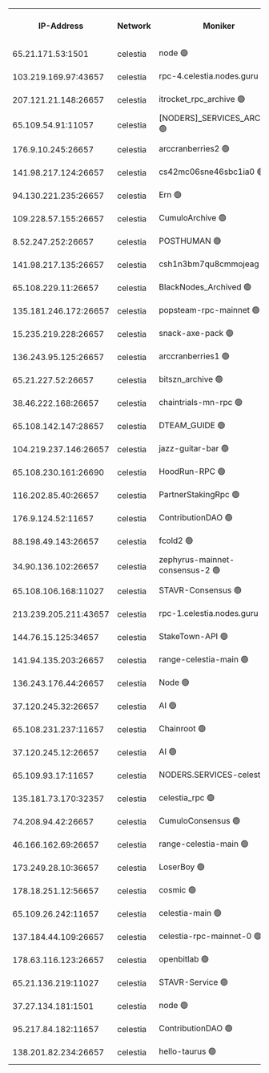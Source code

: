 


<table><tr><th>IP-Address</th><th>Network</th><th>Moniker</th><th>Latest Block Height</th><th>Earliest Block Height</th><th>Catching Up</th><th>Tx Index</th><th>Voting Power</th><th>Version</th><th>Scan Time</th></tr><tr><td>65.21.171.53:1501</td><td>celestia</td><td>node 🟢</td><td>4607211</td><td>1</td><td>False</td><td>on</td><td>0</td><td>3.4.2</td><td>2025-03-25T04:13:19.518757156UTC</td></tr><tr><td>103.219.169.97:43657</td><td>celestia</td><td>rpc-4.celestia.nodes.guru 🟢</td><td>4607214</td><td>1</td><td>False</td><td>on</td><td>0</td><td>3.4.2</td><td>2025-03-25T04:13:33.270751145UTC</td></tr><tr><td>207.121.21.148:26657</td><td>celestia</td><td>itrocket_rpc_archive 🟢</td><td>4607216</td><td>1</td><td>False</td><td>on</td><td>0</td><td>3.4.2</td><td>2025-03-25T04:13:47.858119949UTC</td></tr><tr><td>65.109.54.91:11057</td><td>celestia</td><td>[NODERS]_SERVICES_ARCHIVE 🟢</td><td>4607221</td><td>1</td><td>False</td><td>on</td><td>0</td><td>3.4.2</td><td>2025-03-25T04:14:19.431959358UTC</td></tr><tr><td>176.9.10.245:26657</td><td>celestia</td><td>arccranberries2 🟢</td><td>4607224</td><td>1</td><td>False</td><td>on</td><td>0</td><td>3.4.2</td><td>2025-03-25T04:14:34.544619167UTC</td></tr><tr><td>141.98.217.124:26657</td><td>celestia</td><td>cs42mc06sne46sbc1ia0 🟢</td><td>4607224</td><td>1</td><td>False</td><td>on</td><td>0</td><td>3.4.2</td><td>2025-03-25T04:14:38.340353487UTC</td></tr><tr><td>94.130.221.235:26657</td><td>celestia</td><td>Ern 🟢</td><td>4607234</td><td>1</td><td>False</td><td>on</td><td>0</td><td>3.4.2</td><td>2025-03-25T04:15:30.827915360UTC</td></tr><tr><td>109.228.57.155:26657</td><td>celestia</td><td>CumuloArchive 🟢</td><td>4607236</td><td>1</td><td>False</td><td>on</td><td>0</td><td>3.4.2</td><td>2025-03-25T04:15:45.452226986UTC</td></tr><tr><td>8.52.247.252:26657</td><td>celestia</td><td>POSTHUMAN 🟢</td><td>4607238</td><td>1</td><td>False</td><td>on</td><td>0</td><td>3.4.2</td><td>2025-03-25T04:15:54.476362528UTC</td></tr><tr><td>141.98.217.135:26657</td><td>celestia</td><td>csh1n3bm7qu8cmmojeag 🟢</td><td>4607238</td><td>1</td><td>False</td><td>on</td><td>0</td><td>3.4.2</td><td>2025-03-25T04:15:55.222142772UTC</td></tr><tr><td>65.108.229.11:26657</td><td>celestia</td><td>BlackNodes_Archived 🟢</td><td>4607239</td><td>1</td><td>False</td><td>on</td><td>0</td><td>3.4.2</td><td>2025-03-25T04:16:01.730274330UTC</td></tr><tr><td>135.181.246.172:26657</td><td>celestia</td><td>popsteam-rpc-mainnet 🟢</td><td>4607245</td><td>1</td><td>False</td><td>on</td><td>0</td><td>3.4.2</td><td>2025-03-25T04:16:31.476125113UTC</td></tr><tr><td>15.235.219.228:26657</td><td>celestia</td><td>snack-axe-pack 🟢</td><td>4607255</td><td>1</td><td>False</td><td>off</td><td>0</td><td>3.1.1</td><td>2025-03-25T04:17:32.852347572UTC</td></tr><tr><td>136.243.95.125:26657</td><td>celestia</td><td>arccranberries1 🟢</td><td>4607268</td><td>1</td><td>False</td><td>on</td><td>0</td><td>3.4.2</td><td>2025-03-25T04:18:42.734034982UTC</td></tr><tr><td>65.21.227.52:26657</td><td>celestia</td><td>bitszn_archive 🟢</td><td>4607269</td><td>1</td><td>False</td><td>on</td><td>0</td><td>3.4.2</td><td>2025-03-25T04:18:47.528810330UTC</td></tr><tr><td>38.46.222.168:26657</td><td>celestia</td><td>chaintrials-mn-rpc 🟢</td><td>4607269</td><td>1</td><td>False</td><td>on</td><td>0</td><td>3.4.2</td><td>2025-03-25T04:18:48.322248618UTC</td></tr><tr><td>65.108.142.147:28657</td><td>celestia</td><td>DTEAM_GUIDE 🟢</td><td>4607275</td><td>1</td><td>False</td><td>on</td><td>0</td><td>3.4.2</td><td>2025-03-25T04:19:22.276390358UTC</td></tr><tr><td>104.219.237.146:26657</td><td>celestia</td><td>jazz-guitar-bar 🟢</td><td>4607276</td><td>1</td><td>False</td><td>off</td><td>0</td><td>3.1.1</td><td>2025-03-25T04:19:31.910863509UTC</td></tr><tr><td>65.108.230.161:26690</td><td>celestia</td><td>HoodRun-RPC 🟢</td><td>2371494</td><td>1537165</td><td>False</td><td>off</td><td>0</td><td>1.9.0</td><td>2025-03-25T04:19:29.168270911UTC</td></tr><tr><td>116.202.85.40:26657</td><td>celestia</td><td>PartnerStakingRpc 🟢</td><td>2371494</td><td>1588231</td><td>False</td><td>on</td><td>0</td><td>1.9.0</td><td>2025-03-25T04:13:29.999102251UTC</td></tr><tr><td>176.9.124.52:11657</td><td>celestia</td><td>ContributionDAO 🟢</td><td>4607268</td><td>2419178</td><td>False</td><td>on</td><td>0</td><td>3.4.2</td><td>2025-03-25T04:18:45.084354006UTC</td></tr><tr><td>88.198.49.143:26657</td><td>celestia</td><td>fcold2 🟢</td><td>4607248</td><td>3174774</td><td>False</td><td>on</td><td>0</td><td>3.4.2</td><td>2025-03-25T04:16:52.748599209UTC</td></tr><tr><td>34.90.136.102:26657</td><td>celestia</td><td>zephyrus-mainnet-consensus-2 🟢</td><td>4607251</td><td>3732001</td><td>False</td><td>on</td><td>0</td><td>3.3.1</td><td>2025-03-25T04:17:06.031032832UTC</td></tr><tr><td>65.108.106.168:11027</td><td>celestia</td><td>STAVR-Consensus 🟢</td><td>4607229</td><td>3831001</td><td>False</td><td>on</td><td>0</td><td>3.4.2-mocha</td><td>2025-03-25T04:15:03.418525026UTC</td></tr><tr><td>213.239.205.211:43657</td><td>celestia</td><td>rpc-1.celestia.nodes.guru 🟢</td><td>4607250</td><td>3897823</td><td>False</td><td>on</td><td>0</td><td>3.4.2</td><td>2025-03-25T04:17:01.407387109UTC</td></tr><tr><td>144.76.15.125:34657</td><td>celestia</td><td>StakeTown-API 🟢</td><td>4607218</td><td>4246335</td><td>False</td><td>on</td><td>0</td><td>3.4.2</td><td>2025-03-25T04:14:02.446972830UTC</td></tr><tr><td>141.94.135.203:26657</td><td>celestia</td><td>range-celestia-main 🟢</td><td>4590683</td><td>4322080</td><td>False</td><td>off</td><td>0</td><td>3.4.0</td><td>2025-03-25T04:13:32.393288483UTC</td></tr><tr><td>136.243.176.44:26657</td><td>celestia</td><td>Node 🟢</td><td>4607231</td><td>4325001</td><td>False</td><td>on</td><td>0</td><td>3.4.2</td><td>2025-03-25T04:15:14.728584004UTC</td></tr><tr><td>37.120.245.32:26657</td><td>celestia</td><td>AI 🟢</td><td>4607211</td><td>4506610</td><td>False</td><td>off</td><td>0</td><td>3.4.2</td><td>2025-03-25T04:13:19.112734510UTC</td></tr><tr><td>65.108.231.237:11657</td><td>celestia</td><td>Chainroot 🟢</td><td>4607224</td><td>4506610</td><td>False</td><td>on</td><td>0</td><td>3.2.0</td><td>2025-03-25T04:14:35.939583038UTC</td></tr><tr><td>37.120.245.12:26657</td><td>celestia</td><td>AI 🟢</td><td>4607246</td><td>4506610</td><td>False</td><td>off</td><td>0</td><td>3.4.2</td><td>2025-03-25T04:16:42.047310914UTC</td></tr><tr><td>65.109.93.17:11657</td><td>celestia</td><td>NODERS.SERVICES-celestia 🟢</td><td>4607251</td><td>4506610</td><td>False</td><td>on</td><td>0</td><td>3.4.0</td><td>2025-03-25T04:17:09.317467912UTC</td></tr><tr><td>135.181.73.170:32357</td><td>celestia</td><td>celestia_rpc 🟢</td><td>4607275</td><td>4506610</td><td>False</td><td>on</td><td>0</td><td>3.4.2</td><td>2025-03-25T04:19:24.715269676UTC</td></tr><tr><td>74.208.94.42:26657</td><td>celestia</td><td>CumuloConsensus 🟢</td><td>4607229</td><td>4519001</td><td>False</td><td>on</td><td>0</td><td>3.4.2</td><td>2025-03-25T04:15:04.206658882UTC</td></tr><tr><td>46.166.162.69:26657</td><td>celestia</td><td>range-celestia-main 🟢</td><td>4523193</td><td>4521364</td><td>False</td><td>off</td><td>0</td><td>3.4.2</td><td>2025-03-25T04:13:37.750812123UTC</td></tr><tr><td>173.249.28.10:36657</td><td>celestia</td><td>LoserBoy 🟢</td><td>4607214</td><td>4523001</td><td>False</td><td>on</td><td>0</td><td>3.4.2</td><td>2025-03-25T04:13:38.588511162UTC</td></tr><tr><td>178.18.251.12:56657</td><td>celestia</td><td>cosmic 🟢</td><td>4607238</td><td>4551907</td><td>False</td><td>on</td><td>0</td><td>3.4.2</td><td>2025-03-25T04:15:54.832968858UTC</td></tr><tr><td>65.109.26.242:11657</td><td>celestia</td><td>celestia-main 🟢</td><td>4607259</td><td>4566787</td><td>False</td><td>on</td><td>0</td><td>3.4.2</td><td>2025-03-25T04:17:49.892076679UTC</td></tr><tr><td>137.184.44.109:26657</td><td>celestia</td><td>celestia-rpc-mainnet-0 🟢</td><td>4607251</td><td>4578001</td><td>False</td><td>on</td><td>0</td><td>3.4.2</td><td>2025-03-25T04:17:08.973763423UTC</td></tr><tr><td>178.63.116.123:26657</td><td>celestia</td><td>openbitlab 🟢</td><td>4607215</td><td>4598117</td><td>False</td><td>on</td><td>0</td><td>3.4.2</td><td>2025-03-25T04:13:40.894208505UTC</td></tr><tr><td>65.21.136.219:11027</td><td>celestia</td><td>STAVR-Service 🟢</td><td>4606332</td><td>4603501</td><td>False</td><td>on</td><td>0</td><td>3.4.2-mocha</td><td>2025-03-25T04:13:18.742133840UTC</td></tr><tr><td>37.27.134.181:1501</td><td>celestia</td><td>node 🟢</td><td>4607233</td><td>4604837</td><td>False</td><td>off</td><td>0</td><td>3.0.2</td><td>2025-03-25T04:15:26.484724963UTC</td></tr><tr><td>95.217.84.182:11657</td><td>celestia</td><td>ContributionDAO 🟢</td><td>4607270</td><td>4605001</td><td>False</td><td>off</td><td>0</td><td>3.4.2</td><td>2025-03-25T04:18:58.875987341UTC</td></tr><tr><td>138.201.82.234:26657</td><td>celestia</td><td>hello-taurus 🟢</td><td>4607250</td><td>4607001</td><td>False</td><td>off</td><td>0</td><td>3.4.2</td><td>2025-03-25T04:17:05.744294745UTC</td></tr></table>